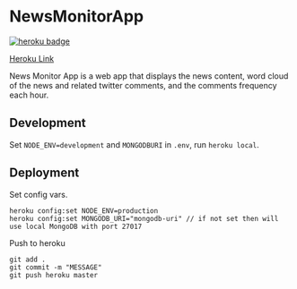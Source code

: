 # NewsMonitorApp

<a href="https://news-monitor-app.herokuapp.com" target="_blank"><img src="https://heroku-badge.herokuapp.com/?app=news-monitor-app" alt="heroku badge" /></a>

[Heroku Link](https://news-monitor-app.herokuapp.com)

News Monitor App is a web app that displays the news content, word cloud of the news and related twitter comments, and the comments frequency each hour.

## Development

Set `NODE_ENV=development` and `MONGODBURI` in `.env`, run `heroku local`.

## Deployment

Set config vars.

```
heroku config:set NODE_ENV=production
heroku config:set MONGODB_URI="mongodb-uri" // if not set then will use local MongoDB with port 27017
```

Push to heroku

```
git add .
git commit -m "MESSAGE"
git push heroku master
```

